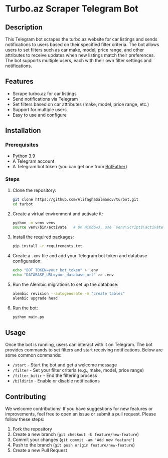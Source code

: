 # Turbo.az Scraper Telegram Bot

## Description

This Telegram bot scrapes the turbo.az website for car listings and sends notifications to users based on their specified filter criteria. The bot allows users to set filters such as car make, model, price range, and other attributes to receive updates when new listings match their preferences. The bot supports multiple users, each with their own filter settings and notifications.
## Features

- Scrape turbo.az for car listings
- Send notifications via Telegram
- Set filters based on car attributes (make, model, price range, etc.)
- Support for multiple users
- Easy to use and configure

## Installation

### Prerequisites

- Python 3.9
- A Telegram account
- A Telegram bot token (you can get one from [BotFather](https://core.telegram.org/bots#botfather))

### Steps

1. Clone the repository:

    ```bash
    git clone https://github.com/AlifaghaSalmanov/turbot.git
    cd turbot
    ```

2. Create a virtual environment and activate it:

    ```bash
    python -m venv venv
    source venv/bin/activate   # On Windows, use `venv\Scripts\activate`
    ```

3. Install the required packages:

    ```bash
    pip install -r requirements.txt
    ```

4. Create a `.env` file and add your Telegram bot token and database configuration:

    ```bash
    echo "BOT_TOKEN=your_bot_token" > .env
    echo "DATABASE_URL=your_database_url" >> .env
    ```

5. Run the Alembic migrations to set up the database:

    ```bash
    alembic revision --autogenerate -m "create tables"
    alembic upgrade head
    ```

6. Run the bot:

    ```bash
    python main.py
    ```

## Usage

Once the bot is running, users can interact with it on Telegram. The bot provides commands to set filters and start receiving notifications. Below are some common commands:

- `/start` - Start the bot and get a welcome message
- `/filter` - Set your filter criteria (e.g., make, model, price range)
- `/filter_bitir` - End the filtering process
- `/bildirim` - Enable or disable notifications

## Contributing

We welcome contributions! If you have suggestions for new features or improvements, feel free to open an issue or submit a pull request. Please follow these steps:

1. Fork the repository
2. Create a new branch (`git checkout -b feature/new-feature`)
3. Commit your changes (`git commit -am 'Add new feature'`)
4. Push to the branch (`git push origin feature/new-feature`)
5. Create a new Pull Request

